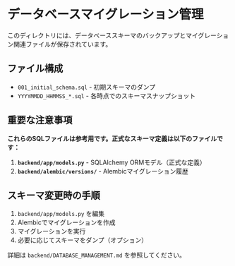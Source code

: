 # データベースマイグレーション管理

このディレクトリには、データベーススキーマのバックアップとマイグレーション関連ファイルが保存されています。

## ファイル構成

- `001_initial_schema.sql` - 初期スキーマのダンプ
- `YYYYMMDD_HHMMSS_*.sql` - 各時点でのスキーマスナップショット

## 重要な注意事項

**これらのSQLファイルは参考用です。正式なスキーマ定義は以下のファイルです：**

1. **`backend/app/models.py`** - SQLAlchemy ORMモデル（正式な定義）
2. **`backend/alembic/versions/`** - Alembicマイグレーション履歴

## スキーマ変更時の手順

1. `backend/app/models.py` を編集
2. Alembicでマイグレーションを作成
3. マイグレーションを実行
4. 必要に応じてスキーマをダンプ（オプション）

詳細は `backend/DATABASE_MANAGEMENT.md` を参照してください。